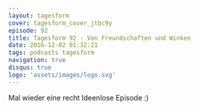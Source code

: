 ```yaml
---
layout: tagesform
cover: tagesform_cover_jtbc9y
episode: 92
title: Tagesform 92 - Von Freundschaften und Winken
date: 2016-12-02 01:32:21
tags: podcasts tagesform 
navigation: true
disqus: true
logo: 'assets/images/logo.svg'
---
```


Mal wieder eine recht Ideenlose Episode :)
